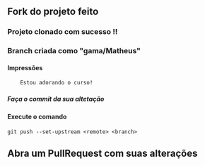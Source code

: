 ## Fork do projeto feito

### Projeto clonado com sucesso !!

### Branch criada como  "gama/Matheus"

#### Impressões

```sh
    Estou adorando o curso!
```

##### Faça o commit da sua altetação

#### Execute o comando

`git push --set-upstream <remote> <branch>`

## Abra um PullRequest com suas alterações